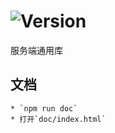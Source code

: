 # ![Version](https://img.shields.io/badge/version-15.203.63-green.svg)

服务端通用库

## 文档
    * `npm run doc`
    * 打开`doc/index.html`